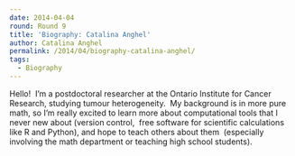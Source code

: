 ```yaml
---
date: 2014-04-04
round: Round 9
title: 'Biography: Catalina Anghel'
author: Catalina Anghel
permalink: /2014/04/biography-catalina-anghel/
tags:
  - Biography
---
```

Hello!  I&#8217;m a postdoctoral researcher at the Ontario Institute for Cancer Research, studying tumour heterogeneity.  My background is in more pure math, so I&#8217;m really excited to learn more about computational tools that I never new about (version control,  free software for scientific calculations like R and Python), and hope to teach others about them  (especially involving the math department or teaching high school students).
